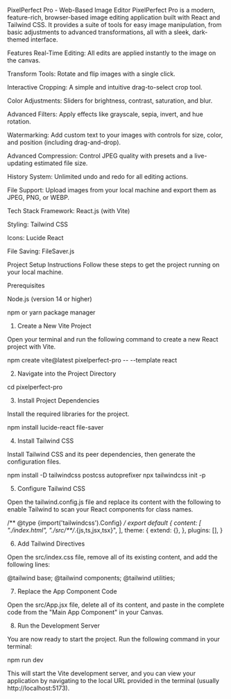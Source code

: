 PixelPerfect Pro - Web-Based Image Editor
PixelPerfect Pro is a modern, feature-rich, browser-based image editing application built with React and Tailwind CSS. It provides a suite of tools for easy image manipulation, from basic adjustments to advanced transformations, all with a sleek, dark-themed interface.

Features
Real-Time Editing: All edits are applied instantly to the image on the canvas.

Transform Tools: Rotate and flip images with a single click.

Interactive Cropping: A simple and intuitive drag-to-select crop tool.

Color Adjustments: Sliders for brightness, contrast, saturation, and blur.

Advanced Filters: Apply effects like grayscale, sepia, invert, and hue rotation.

Watermarking: Add custom text to your images with controls for size, color, and position (including drag-and-drop).

Advanced Compression: Control JPEG quality with presets and a live-updating estimated file size.

History System: Unlimited undo and redo for all editing actions.

File Support: Upload images from your local machine and export them as JPEG, PNG, or WEBP.

Tech Stack
Framework: React.js (with Vite)

Styling: Tailwind CSS

Icons: Lucide React

File Saving: FileSaver.js

Project Setup Instructions
Follow these steps to get the project running on your local machine.

Prerequisites

Node.js (version 14 or higher)

npm or yarn package manager

1. Create a New Vite Project

Open your terminal and run the following command to create a new React project with Vite.

npm create vite@latest pixelperfect-pro -- --template react

2. Navigate into the Project Directory

cd pixelperfect-pro

3. Install Project Dependencies

Install the required libraries for the project.

npm install lucide-react file-saver

4. Install Tailwind CSS

Install Tailwind CSS and its peer dependencies, then generate the configuration files.

npm install -D tailwindcss postcss autoprefixer
npx tailwindcss init -p

5. Configure Tailwind CSS

Open the tailwind.config.js file and replace its content with the following to enable Tailwind to scan your React components for class names.

/** @type {import('tailwindcss').Config} */
export default {
  content: [
    "./index.html",
    "./src/**/*.{js,ts,jsx,tsx}",
  ],
  theme: {
    extend: {},
  },
  plugins: [],
}

6. Add Tailwind Directives

Open the src/index.css file, remove all of its existing content, and add the following lines:

@tailwind base;
@tailwind components;
@tailwind utilities;

7. Replace the App Component Code

Open the src/App.jsx file, delete all of its content, and paste in the complete code from the "Main App Component" in your Canvas.

8. Run the Development Server

You are now ready to start the project. Run the following command in your terminal:

npm run dev

This will start the Vite development server, and you can view your application by navigating to the local URL provided in the terminal (usually http://localhost:5173).

